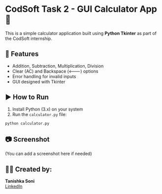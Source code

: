 # CodSoft Task 2 - GUI Calculator App 🧮

This is a simple calculator application built using **Python Tkinter** as part of the CodSoft internship.

## 🔧 Features
- Addition, Subtraction, Multiplication, Division
- Clear (AC) and Backspace (<---) options
- Error handling for invalid inputs
- GUI designed with Tkinter

## ▶️ How to Run
1. Install Python (3.x) on your system
2. Run the `calculator.py` file:

```bash
python calculator.py
```

## 📷 Screenshot
(You can add a screenshot here if needed)

## 👩‍💻 Created by:
**Tanishka Soni**  
[LinkedIn](https://www.linkedin.com/in/tanishkasoni)  

